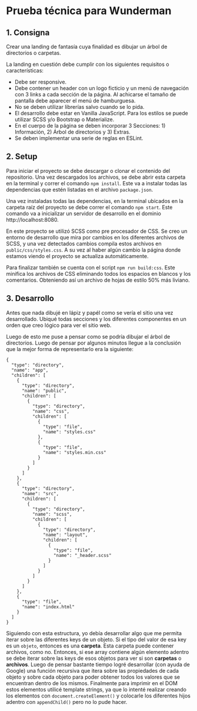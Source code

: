 # Prueba técnica para Wunderman

## 1. Consigna

Crear una landing de fantasía cuya finalidad es dibujar un árbol de directorios o carpetas.

La landing en cuestión debe cumplir con los siguientes requisitos o características:

- Debe ser responsive.
- Debe contener un header con un logo ficticio y un menú de navegación con 3 links a cada sección de la página. Al achicarse el tamaño de pantalla debe aparecer el menú de hamburguesa.
- No se deben utilizar librerías salvo cuando se lo pida.
- El desarrollo debe estar en Vanilla JavaScript. Para los estilos se puede utilizar SCSS y/o Bootstrap o Materialize.
- En el cuerpo de la página se deben incorporar 3 Secciones: 1) Información, 2) Árbol de directorios y 3) Extras.
- Se deben implementar una serie de reglas en ESLint.

## 2. Setup

Para iniciar el proyecto se debe descargar o clonar el contenido del repositorio. Una vez descargados los archivos, se debe abrir esta carpeta en la terminal y correr el comando `npm install`. Este va a instalar todas las dependencias que estén listadas en el archivo `package.json`.

Una vez instaladas todas las dependencias, en la terminal ubicados en la carpeta raíz del proyecto se debe correr el comando `npm start`. Este comando va a inicializar un servidor de desarrollo en el dominio http://localhost:8080.

En este proyecto se utilizó SCSS como pre procesador de CSS. Se creo un entorno de desarrollo que mira por cambios en los diferentes archivos de SCSS, y una vez detectados cambios compila estos archivos en `public/css/styles.css`. A su vez al haber algún cambio la página donde estamos viendo el proyecto se actualiza automáticamente.

Para finalizar también se cuenta con el script `npm run build:css`. Este minifica los archivos de CSS eliminando todos los espacios en blancos y los comentarios. Obteniendo así un archivo de hojas de estilo 50% más liviano.

## 3. Desarrollo

Antes que nada dibujé en lápiz y papél como se vería el sitio una vez desarrollado. Ubiqué todas secciones y los diferentes componentes en un orden que creo lógico para ver el sitio web.

Luego de esto me puse a pensar como se podría dibujar el árbol de directorios. Luego de pensar por algunos minutos llegue a la conclusión que la mejor forma de representarlo era la siguiente:

```
{
  "type": "directory",
  "name": "app",
  "children": [
    {
      "type": "directory",
      "name": "public",
      "children": [
        {
          "type": "directory",
          "name": "css",
          "children": [
            {
              "type": "file",
              "name": "styles.css"
            },
            {
              "type": "file",
              "name": "styles.min.css"
            }
          ]
        }
      ]
    },
    {
      "type": "directory",
      "name": "src",
      "children": [
        {
          "type": "directory",
          "name": "scss",
          "children": [
            {
              "type": "directory",
              "name": "layout",
              "children": [
                {
                  "type": "file",
                  "name": "_header.scss"
                }
              ]
            }
          ]
        }
      ]
    },
    {
      "type": "file",
      "name": "index.html"
    }
  ]
}
```

Siguiendo con esta estructura, yo debía desarrollar algo que me permita iterar sobre las diferentes keys de un objeto. Si el tipo del valor de esa key es un `objeto`, entonces es una **carpeta**. Esta carpeta puede contener archivos, como no. Entonces, si ese array contiene algún elemento adentro se debe iterar sobre las keys de esos objetos para ver si son **carpetas** o **archivos**. Luego de pensar bastante tiempo logré desarrollar (con ayuda de Google) una función recursiva que itera sobre las propiedades de cada objeto y sobre cada objeto para poder obtener todos los valores que se encuentran dentro de los mismos. Finalmente para imprimir en el DOM estos elementos utilicé template strings, ya que lo intenté realizar creando los elementos con `document.createElement()` y colocarle los diferentes hijos adentro con `appendChild()` pero no lo pude hacer.
